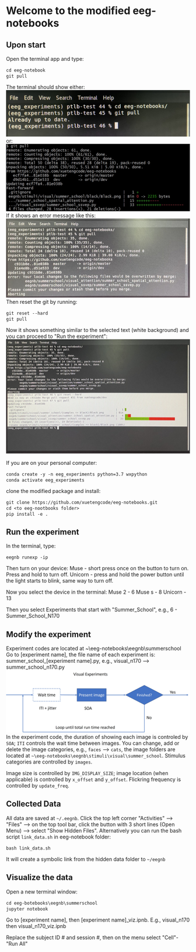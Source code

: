 # Welcome to the modified eeg-notebooks
## Upon start
Open the terminal app and type:
```
cd eeg-notebook
git pull
```
The terminal should show either:
![System Diagram](git_pull1.jpeg)
or:
![System Diagram](git_pull2.jpeg)
If it shows an error message like this:
![System Diagram](git_error.jpeg)
Then reset the git by running:
```
git reset --hard
git pull
```
Now it shows something similar to the selected text (white background) and you can proceed to "Run the experiment":
![System Diagram](git_reset.jpeg)


If you are on your personal computer:

```
conda create -y -n eeg_experiments python=3.7 wxpython
conda activate eeg_experiments
```
clone the modified package and install:
```
git clone https://github.com/xuetengcode/eeg-notebooks.git
cd <to eeg-nootbooks folder>
pip install -e .
```

## Run the experiment
In the terminal, type:
```
eegnb runexp -ip
```
Then turn on your device:
Muse - short press once on the button to turn on. Press and hold to turn off.
Unicorn - press and hold the power button until the light starts to blink, same way to turn off.

Now you select the device in the terminal:
Muse 2 - 6
Muse s - 8
Unicorn - 13

Then you select Experiments that start with "Summer_School", e.g., 6 - Summer_School_N170

## Modify the experiment
Experiment codes are located at ~\eeg-notebooks\eegnb\summerschool\
Go to [experiment name], the file name of each experiment is: summer_school_[experiment name].py, e.g., visual_n170 --> summer_school_n170.py
![System Diagram](VisualExperiments.jpg)
In the experiment code, the duration of showing each image is controled by `SOA`; `ITI` controls the wait time between images. You can change, add or delete the image categories, e.g., `faces` --> `cats`, the image folders are located at `~\eeg-notebooks\eegnb\stimuli\visual\summer_school`. Stimulus categories are controlled by `images`.

Image size is controlled by `IMG_DISPLAY_SIZE`; image location (when applicable) is controlled by `x_offset` and `y_offset`. Flickring frequency is controlled by `update_freq`.


## Collected Data

All data are saved at `~/.eegnb`. Click the top left corner "Activities" --> "Files" --> on the top tool bar, click the button with 3 short lines (Open Menu) --> select "Show Hidden Files".
Alternatively you can run the bash script `link_data.sh` in eeg-notebook folder:
```
bash link_data.sh
```
It will create a symbolic link from the hidden data folder to `~/eegnb`

## Visualize the data
Open a new terminal window:
```
cd eeg-botebooks\eegnb\summerschool
jupyter notebook
```
Go to [experiment name], then [experiment name]_viz.ipnb. E.g., visual_n170 then visual_n170_viz.ipnb

Replace the subject ID # and session #, then on the menu select "Cell"- "Run All"
